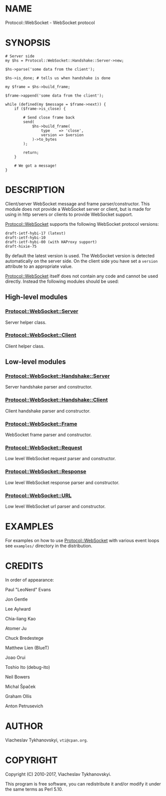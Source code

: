 # NAME

Protocol::WebSocket - WebSocket protocol

# SYNOPSIS

    # Server side
    my $hs = Protocol::WebSocket::Handshake::Server->new;

    $hs->parse('some data from the client');

    $hs->is_done; # tells us when handshake is done

    my $frame = $hs->build_frame;

    $frame->append('some data from the client');

    while (defined(my $message = $frame->next)) {
        if ($frame->is_close) {

            # Send close frame back
            send(
                $hs->build_frame(
                    type    => 'close',
                    version => $version
                )->to_bytes
            );

            return;
        }

        # We got a message!
    }

# DESCRIPTION

Client/server WebSocket message and frame parser/constructor. This module does
not provide a WebSocket server or client, but is made for using in http servers
or clients to provide WebSocket support.

[Protocol::WebSocket](https://metacpan.org/pod/Protocol::WebSocket) supports the following WebSocket protocol versions:

    draft-ietf-hybi-17 (latest)
    draft-ietf-hybi-10
    draft-ietf-hybi-00 (with HAProxy support)
    draft-hixie-75

By default the latest version is used. The WebSocket version is detected
automatically on the server side. On the client side you have set a `version`
attribute to an appropriate value.

[Protocol::WebSocket](https://metacpan.org/pod/Protocol::WebSocket) itself does not contain any code and cannot be used
directly. Instead the following modules should be used:

## High-level modules

### [Protocol::WebSocket::Server](https://metacpan.org/pod/Protocol::WebSocket::Server)

Server helper class.

### [Protocol::WebSocket::Client](https://metacpan.org/pod/Protocol::WebSocket::Client)

Client helper class.

## Low-level modules

### [Protocol::WebSocket::Handshake::Server](https://metacpan.org/pod/Protocol::WebSocket::Handshake::Server)

Server handshake parser and constructor.

### [Protocol::WebSocket::Handshake::Client](https://metacpan.org/pod/Protocol::WebSocket::Handshake::Client)

Client handshake parser and constructor.

### [Protocol::WebSocket::Frame](https://metacpan.org/pod/Protocol::WebSocket::Frame)

WebSocket frame parser and constructor.

### [Protocol::WebSocket::Request](https://metacpan.org/pod/Protocol::WebSocket::Request)

Low level WebSocket request parser and constructor.

### [Protocol::WebSocket::Response](https://metacpan.org/pod/Protocol::WebSocket::Response)

Low level WebSocket response parser and constructor.

### [Protocol::WebSocket::URL](https://metacpan.org/pod/Protocol::WebSocket::URL)

Low level WebSocket url parser and constructor.

# EXAMPLES

For examples on how to use [Protocol::WebSocket](https://metacpan.org/pod/Protocol::WebSocket) with various event loops see
`examples/` directory in the distribution.

# CREDITS

In order of appearance:

Paul "LeoNerd" Evans

Jon Gentle

Lee Aylward

Chia-liang Kao

Atomer Ju

Chuck Bredestege

Matthew Lien (BlueT)

Joao Orui

Toshio Ito (debug-ito)

Neil Bowers

Michal Špaček

Graham Ollis

Anton Petrusevich

# AUTHOR

Viacheslav Tykhanovskyi, `vti@cpan.org`.

# COPYRIGHT

Copyright (C) 2010-2017, Viacheslav Tykhanovskyi.

This program is free software, you can redistribute it and/or modify it under
the same terms as Perl 5.10.
